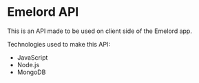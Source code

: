 # Emelord API

This is an API made to be used on client side of the Emelord app.

Technologies used to make this API:
- JavaScript
- Node.js
- MongoDB
